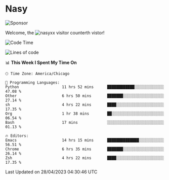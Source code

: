 # Nasy

<!--
<p align="center">
<img height="200" src="https://github-readme-stats.vercel.app/api?username=nasyxx&count_private=true&show_icons=true&theme=dracula&include_all_commits=true"/>
<img height="200" src="https://github-readme-stats.vercel.app/api/top-langs/?username=nasyxx&theme=dracula&hide=html,jupyter+notebook&count_private=true&show_icons=true"/>
</p>

  
----------------
-->

![Sponsor](https://img.shields.io/static/v1.svg?label=Sponsor&message=%E2%9D%A4&logo=GitHub&style=flat&color=pink)
 
Welcome, the ![nasyxx visitor counter](https://count.getloli.com/get/@nasyxx?theme=rule34)th vistor!
 
<!--START_SECTION:waka-->
![Code Time](http://img.shields.io/badge/Code%20Time-3%2C459%20hrs%2051%20mins-blue)

![Lines of code](https://img.shields.io/badge/From%20Hello%20World%20I%27ve%20Written-6.2%20million%20lines%20of%20code-blue)

📊 **This Week I Spent My Time On** 

```text
🕑︎ Time Zone: America/Chicago

💬 Programming Languages: 
Python                   11 hrs 52 mins      ████████████░░░░░░░░░░░░░   47.08 % 
Other                    6 hrs 50 mins       ███████░░░░░░░░░░░░░░░░░░   27.14 % 
sh                       4 hrs 22 mins       ████░░░░░░░░░░░░░░░░░░░░░   17.35 % 
Org                      1 hr 38 mins        ██░░░░░░░░░░░░░░░░░░░░░░░   06.54 % 
Bash                     17 mins             ░░░░░░░░░░░░░░░░░░░░░░░░░   01.13 % 

🔥 Editors: 
Emacs                    14 hrs 15 mins      ██████████████░░░░░░░░░░░   56.51 % 
Chrome                   6 hrs 35 mins       ███████░░░░░░░░░░░░░░░░░░   26.14 % 
Zsh                      4 hrs 22 mins       ████░░░░░░░░░░░░░░░░░░░░░   17.35 % 
```


 Last Updated on 28/04/2023 04:30:46 UTC
<!--END_SECTION:waka-->

<!-- ![visitors](https://visitor-badge.laobi.icu/badge?page_id=nasyxx.nasyxx) -->
